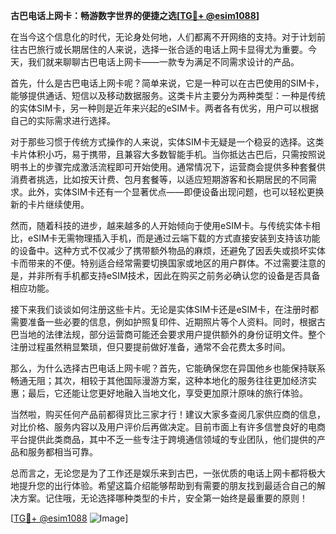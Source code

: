 **古巴电话上网卡：畅游数字世界的便捷之选[[TG💪+ @esim1088](https://t.me/s/esim1088)]**

在当今这个信息化的时代，无论身处何地，人们都离不开网络的支持。对于计划前往古巴旅行或长期居住的人来说，选择一张合适的电话上网卡显得尤为重要。今天，我们就来聊聊古巴电话上网卡——一款专为满足不同需求设计的产品。

首先，什么是古巴电话上网卡呢？简单来说，它是一种可以在古巴使用的SIM卡，能够提供通话、短信以及移动数据服务。这类卡片主要分为两种类型：一种是传统的实体SIM卡，另一种则是近年来兴起的eSIM卡。两者各有优劣，用户可以根据自己的实际需求进行选择。

对于那些习惯于传统方式操作的人来说，实体SIM卡无疑是一个稳妥的选择。这类卡片体积小巧，易于携带，且兼容大多数智能手机。当你抵达古巴后，只需按照说明书上的步骤完成激活流程即可开始使用。通常情况下，运营商会提供多种套餐供消费者挑选，比如按天计费、包月套餐等，以适应短期游客和长期居民的不同需求。此外，实体SIM卡还有一个显著优点——即便设备出现问题，也可以轻松更换新的卡片继续使用。

然而，随着科技的进步，越来越多的人开始倾向于使用eSIM卡。与传统实体卡相比，eSIM卡无需物理插入手机，而是通过云端下载的方式直接安装到支持该功能的设备中。这种方式不仅减少了携带额外物品的麻烦，还避免了因丢失或损坏实体卡而带来的不便。特别适合经常需要切换国家或地区的用户群体。不过需要注意的是，并非所有手机都支持eSIM技术，因此在购买之前务必确认您的设备是否具备相应功能。

接下来我们谈谈如何注册这些卡片。无论是实体SIM卡还是eSIM卡，在注册时都需要准备一些必要的信息，例如护照复印件、近期照片等个人资料。同时，根据古巴当地的法律法规，部分运营商可能还会要求用户提供额外的身份证明文件。整个注册过程虽然稍显繁琐，但只要提前做好准备，通常不会花费太多时间。

那么，为什么选择古巴电话上网卡呢？首先，它能确保您在异国他乡也能保持联系畅通无阻；其次，相较于其他国际漫游方案，这种本地化的服务往往更加经济实惠；最后，它还能让您更好地融入当地文化，享受更加原汁原味的旅行体验。

当然啦，购买任何产品前都得货比三家才行！建议大家多查阅几家供应商的信息，对比价格、服务内容以及用户评价后再做决定。目前市面上有许多信誉良好的电商平台提供此类商品，其中不乏一些专注于跨境通信领域的专业团队，他们提供的产品和服务都相当可靠。

总而言之，无论您是为了工作还是娱乐来到古巴，一张优质的电话上网卡都将极大地提升您的出行体验。希望这篇介绍能够帮助到有需要的朋友找到最适合自己的解决方案。记住哦，无论选择哪种类型的卡片，安全第一始终是最重要的原则！

[[TG💪+ @esim1088](https://t.me/s/esim1088) ![Image](https://i.postimg.cc/4NQfJmqS/Snipaste-2025-05-13-00-14-12.png)]